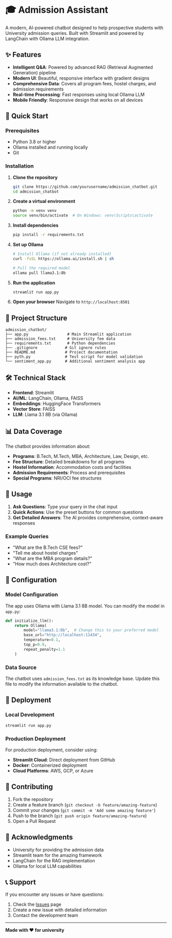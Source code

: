# 🎓 Admission Assistant

A modern, AI-powered chatbot designed to help prospective students with University admission queries. Built with Streamlit and powered by LangChain with Ollama LLM integration.

## ✨ Features

- **Intelligent Q&A**: Powered by advanced RAG (Retrieval Augmented Generation) pipeline
- **Modern UI**: Beautiful, responsive interface with gradient designs
- **Comprehensive Data**: Covers all program fees, hostel charges, and admission requirements
- **Real-time Processing**: Fast responses using local Ollama LLM
- **Mobile Friendly**: Responsive design that works on all devices

## 🚀 Quick Start

### Prerequisites

- Python 3.8 or higher
- Ollama installed and running locally
- Git

### Installation

1. **Clone the repository**
   ```bash
   git clone https://github.com/yourusername/admission_chatbot.git
   cd admission_chatbot
   ```

2. **Create a virtual environment**
   ```bash
   python -m venv venv
   source venv/bin/activate  # On Windows: venv\Scripts\activate
   ```

3. **Install dependencies**
   ```bash
   pip install -r requirements.txt
   ```

4. **Set up Ollama**
   ```bash
   # Install Ollama (if not already installed)
   curl -fsSL https://ollama.ai/install.sh | sh
   
   # Pull the required model
   ollama pull llama3.1:8b
   ```

5. **Run the application**
   ```bash
   streamlit run app.py
   ```

6. **Open your browser**
   Navigate to `http://localhost:8501`

## 📁 Project Structure

```
admission_chatbot/
├── app.py                 # Main Streamlit application
├── admission_fees.txt     # University fee data
├── requirements.txt       # Python dependencies
├── .gitignore            # Git ignore rules
├── README.md             # Project documentation
├── pyth.py               # Test script for model validation
└── sentiment_app.py      # Additional sentiment analysis app
```

## 🛠️ Technical Stack

- **Frontend**: Streamlit
- **AI/ML**: LangChain, Ollama, FAISS
- **Embeddings**: HuggingFace Transformers
- **Vector Store**: FAISS
- **LLM**: Llama 3.1 8B (via Ollama)

## 📊 Data Coverage

The chatbot provides information about:

- **Programs**: B.Tech, M.Tech, MBA, Architecture, Law, Design, etc.
- **Fee Structure**: Detailed breakdowns for all programs
- **Hostel Information**: Accommodation costs and facilities
- **Admission Requirements**: Process and prerequisites
- **Special Programs**: NRI/OCI fee structures

## 🎯 Usage

1. **Ask Questions**: Type your query in the chat input
2. **Quick Actions**: Use the preset buttons for common questions
3. **Get Detailed Answers**: The AI provides comprehensive, context-aware responses

### Example Queries

- "What are the B.Tech CSE fees?"
- "Tell me about hostel charges"
- "What are the MBA program details?"
- "How much does Architecture cost?"

## 🔧 Configuration

### Model Configuration

The app uses Ollama with Llama 3.1 8B model. You can modify the model in `app.py`:

```python
def initialize_llm():
    return Ollama(
        model="llama3.1:8b",  # Change this to your preferred model
        base_url="http://localhost:11434",
        temperature=0.1,
        top_p=0.9,
        repeat_penalty=1.1
    )
```

### Data Source

The chatbot uses `admission_fees.txt` as its knowledge base. Update this file to modify the information available to the chatbot.

## 🚀 Deployment

### Local Development
```bash
streamlit run app.py
```

### Production Deployment

For production deployment, consider using:
- **Streamlit Cloud**: Direct deployment from GitHub
- **Docker**: Containerized deployment
- **Cloud Platforms**: AWS, GCP, or Azure

## 🤝 Contributing

1. Fork the repository
2. Create a feature branch (`git checkout -b feature/amazing-feature`)
3. Commit your changes (`git commit -m 'Add some amazing feature'`)
4. Push to the branch (`git push origin feature/amazing-feature`)
5. Open a Pull Request




## 🙏 Acknowledgments

- University for providing the admission data
- Streamlit team for the amazing framework
- LangChain for the RAG implementation
- Ollama for local LLM capabilities

## 📞 Support

If you encounter any issues or have questions:

1. Check the [Issues](https://github.com/mybrain1/admission_chatbot/issues) page
2. Create a new issue with detailed information
3. Contact the development team

---

**Made with ❤️ for university**
